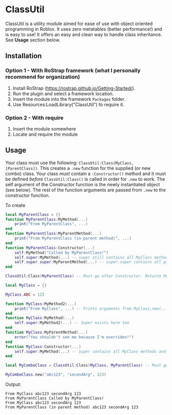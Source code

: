 # ClassUtil
ClassUtil is a utility module aimed for ease of use with object oriented programming in Roblox. It uses zero metatables (better performance!) and is easy to use! It offers an easy and clean way to handle class inheritance.
See **Usage** section below.

## Installation
### Option 1 - With RoStrap framework (what I personally recommend for organization)
1. Install RoStrap (https://rostrap.github.io/Getting-Started/).
2. Run the plugin and select a framework location.
3. Insert the module into the framework `Packages` folder.
4. Use Resources:LoadLibrary("ClassUtil") to require it.
### Option 2 - With require
1. Insert the module somewhere
2. Locate and require the module

## Usage
Your class must use the following: `ClassUtil:Class(MyClass, [ParentClass])`. This creates a `.new` function for the supplied (or new combo) class. Your class *must* contain a `:Constructor()` method and it must be defined *before* `ClassUtil:Class()` is called in order for `.new` to work. The self argument of the Constructor function is the newly instantiated object (see below). The rest of the function arguments are passed from `.new` to the constructor function.

To create
```lua
local MyParentClass = {}
function MyParentClass:MyMethod(...)
	print("From MyParentClass", ...)
end
function MyParentClass:MyParentMethod(...)
	print("From MyParentClass (in parent method)", ...)
end
function MyParentClass:Constructor(...)
	self:MyMethod("Called by MyParentClass!")
	self.super:MyMethod(...) -- super still contains all MyClass methods and properties but not any inherited ones.
	self.super.super:MyParentMethod(...) -- super.super contains all parent (MyParentClass) class methods and properties but not any inherited ones.
end

ClassUtil:Class(MyParentClass) -- Must go after Constructor. Returns MyClass again.

local MyClass = {}

MyClass.ABC = 123

function MyClass:MyMethod2(...)
	print("From MyClass", ...) -- Prints arguments from MyClass.new(...)
end
function MyClass:MyMethod(...)
	self.super:MyMethod2(...) -- Super exists here too
end
function MyClass:MyParentMethod(...)
	error("You shouldn't see me because I'm overriden!")
end
function MyClass:Constructor(...)
	self.super:MyMethod(...) -- super contains all MyClass methods and properties but not any inherited ones.
end

local MyComboClass = ClassUtil:Class(MyClass, MyParentClass) -- Must go after Constructor. Returns copy of MyClass with its parent set to MyParentClass.

MyComboClass.new("abc123", "secondArg", 123)
```

Output:
```
From MyClass abc123 secondArg 123
From MyParentClass Called by MyParentClass!
From MyClass abc123 secondArg 123
From MyParentClass (in parent method) abc123 secondArg 123
```

